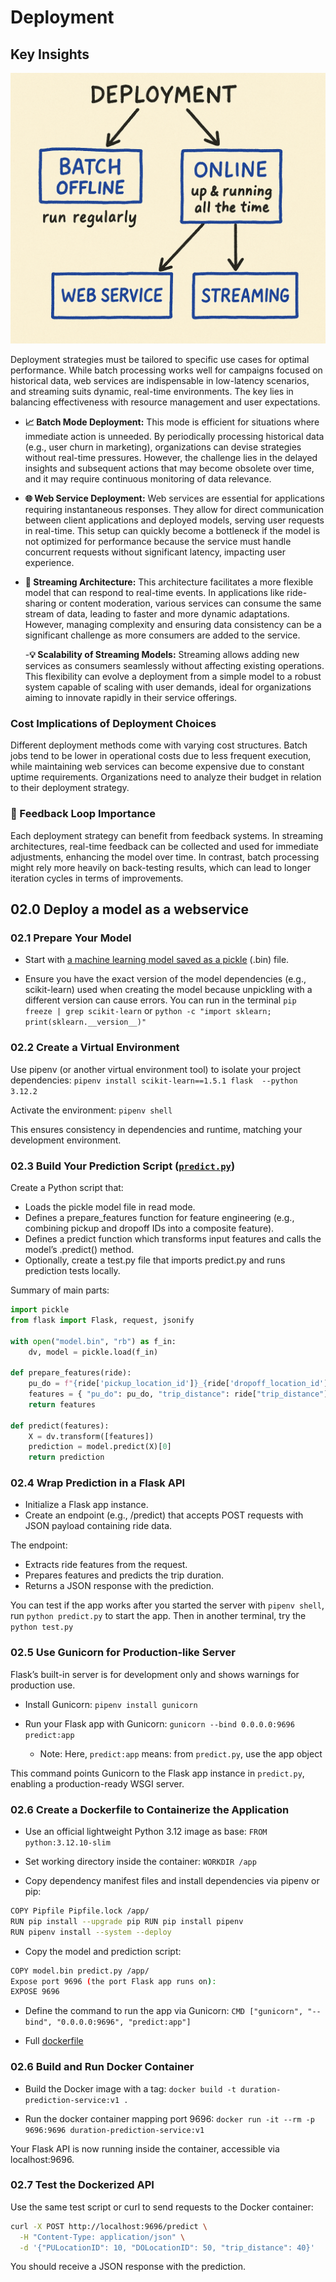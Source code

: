 # Deployment

## Key Insights

<img src="./imgs/deployment-overview.png">

Deployment strategies must be tailored to specific use cases for optimal performance. While batch processing works well for campaigns focused on historical data, web services are indispensable in low-latency scenarios, and streaming suits dynamic, real-time environments. The key lies in balancing effectiveness with resource management and user expectations.

- **📈 Batch Mode Deployment:** This mode is efficient for situations where immediate action is unneeded. By periodically processing historical data (e.g., user churn in marketing), organizations can devise strategies without real-time pressures. However, the challenge lies in the delayed insights and subsequent actions that may become obsolete over time, and it may require continuous monitoring of data relevance.

- **🌐 Web Service Deployment:** Web services are essential for applications requiring instantaneous responses. They allow for direct communication between client applications and deployed models, serving user requests in real-time. This setup can quickly become a bottleneck if the model is not optimized for performance because the service must handle concurrent requests without significant latency, impacting user experience.

- **🔄 Streaming Architecture:** This architecture facilitates a more flexible model that can respond to real-time events. In applications like ride-sharing or content moderation, various services can consume the same stream of data, leading to faster and more dynamic adaptations. However, managing complexity and ensuring data consistency can be a significant challenge as more consumers are added to the service.

    -**💡 Scalability of Streaming Models:** Streaming allows adding new services as consumers seamlessly without affecting existing operations. This flexibility can evolve a deployment from a simple model to a robust system capable of scaling with user demands, ideal for organizations aiming to innovate rapidly in their service offerings.

### Cost Implications of Deployment Choices
Different deployment methods come with varying cost structures. Batch jobs tend to be lower in operational costs due to less frequent execution, while maintaining web services can become expensive due to constant uptime requirements. Organizations need to analyze their budget in relation to their deployment strategy.

### 🔄 Feedback Loop Importance
Each deployment strategy can benefit from feedback systems. In streaming architectures, real-time feedback can be collected and used for immediate adjustments, enhancing the model over time. In contrast, batch processing might rely more heavily on back-testing results, which can lead to longer iteration cycles in terms of improvements.


## 02.0 Deploy a model as a webservice

### 02.1 Prepare Your Model
- Start with [a machine learning model saved as a pickle](./web_service/lin_reg.bin) (.bin) file.

- Ensure you have the exact version of the model dependencies (e.g., scikit-learn) used when creating the model because unpickling with a different version can cause errors. You can run in the terminal `pip freeze | grep scikit-learn` or `python -c "import sklearn; print(sklearn.__version__)"`

### 02.2 Create a Virtual Environment
Use pipenv (or another virtual environment tool) to isolate your project dependencies:
`pipenv install scikit-learn==1.5.1 flask  --python 3.12.2`

Activate the environment:
`pipenv shell`

This ensures consistency in dependencies and runtime, matching your development environment.

### 02.3 Build Your Prediction Script ([`predict.py`](./web_service/predict.py))
Create a Python script that:
- Loads the pickle model file in read mode.
- Defines a prepare_features function for feature engineering (e.g., combining pickup and dropoff IDs into a composite feature).
- Defines a predict function which transforms input features and calls the model’s .predict() method.
- Optionally, create a test.py file that imports predict.py and runs prediction tests locally.

Summary of main parts:

```py
import pickle 
from flask import Flask, request, jsonify

with open("model.bin", "rb") as f_in:
    dv, model = pickle.load(f_in)

def prepare_features(ride):
    pu_do = f"{ride['pickup_location_id']}_{ride['dropoff_location_id']}"
    features = { "pu_do": pu_do, "trip_distance": ride["trip_distance"], }
    return features 

def predict(features):
    X = dv.transform([features])
    prediction = model.predict(X)[0]
    return prediction
```

### 02.4 Wrap Prediction in a Flask API
- Initialize a Flask app instance.
- Create an endpoint (e.g., /predict) that accepts POST requests with JSON payload containing ride data.

The endpoint:
- Extracts ride features from the request.
- Prepares features and predicts the trip duration.
- Returns a JSON response with the prediction.

You can test if the app works after you started the server with `pipenv shell`, run `python predict.py` to start the app. Then in another terminal, try the `python test.py`

### 02.5 Use Gunicorn for Production-like Server
Flask’s built-in server is for development only and shows warnings for production use.

- Install Gunicorn:
`pipenv install gunicorn`

- Run your Flask app with Gunicorn:
`gunicorn --bind 0.0.0.0:9696 predict:app`

    - Note: Here, `predict:app` means: from `predict.py`, use the app object

This command points Gunicorn to the Flask app instance in `predict.py`, enabling a production-ready WSGI server.

### 02.6  Create a Dockerfile to Containerize the Application
- Use an official lightweight Python 3.12 image as base:
`FROM python:3.12.10-slim`

- Set working directory inside the container:
`WORKDIR /app`

- Copy dependency manifest files and install dependencies via pipenv or pip:
```bash
COPY Pipfile Pipfile.lock /app/ 
RUN pip install --upgrade pip RUN pip install pipenv 
RUN pipenv install --system --deploy
```

- Copy the model and prediction script:
```bash
COPY model.bin predict.py /app/
Expose port 9696 (the port Flask app runs on):
EXPOSE 9696
```

- Define the command to run the app via Gunicorn:
`CMD ["gunicorn", "--bind", "0.0.0.0:9696", "predict:app"]`

- Full [dockerfile](./web_service/Dockerfile)

###  02.6 Build and Run Docker Container
- Build the Docker image with a tag:
`docker build -t duration-prediction-service:v1 .` 

- Run the docker container mapping port 9696:
`docker run -it --rm -p 9696:9696 duration-prediction-service:v1`

Your Flask API is now running inside the container, accessible via localhost:9696.

### 02.7 Test the Dockerized API
Use the same test script or curl to send requests to the Docker container:

```bash
curl -X POST http://localhost:9696/predict \
  -H "Content-Type: application/json" \
  -d '{"PULocationID": 10, "DOLocationID": 50, "trip_distance": 40}'
```

You should receive a JSON response with the prediction.